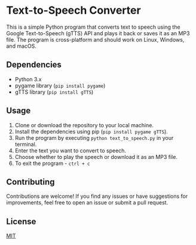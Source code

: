 # Text-to-Speech Converter

This is a simple Python program that converts text to speech using the Google Text-to-Speech (gTTS) API and plays it back or saves it as an MP3 file. The program is cross-platform and should work on Linux, Windows, and macOS.

## Dependencies

- Python 3.x
- pygame library (`pip install pygame`)
- gTTS library (`pip install gTTS`)

## Usage

1. Clone or download the repository to your local machine.
2. Install the dependencies using pip (`pip install pygame gTTS`).
3. Run the program by executing `python text_to_speech.py` in your terminal.
4. Enter the text you want to convert to speech.
5. Choose whether to play the speech or download it as an MP3 file.
6. To exit the program - `ctrl + c`

## Contributing

Contributions are welcome! If you find any issues or have suggestions for improvements, feel free to open an issue or submit a pull request.

## License

[MIT](LICENSE)
